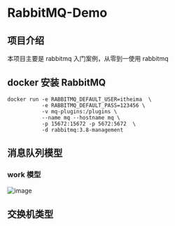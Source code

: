 # RabbitMQ-Demo




## 项目介绍
本项目主要是 rabbitmq 入门案例，从零到一使用 rabbitmq

## docker 安装 RabbitMQ
```docker 
docker run -e RABBITMQ_DEFAULT_USER=itheima  \
           -e RABBITMQ_DEFAULT_PASS=123456 \
           -v mq-plugins:/plugins \
           --name mq --hostname mq \
           -p 15672:15672 -p 5672:5672  \
           -d rabbitmq:3.8-management
```

## 消息队列模型
### work 模型
![image](https://github.com/DIDA-lJ/rabbitmq-demo/assets/97254796/37e098a3-da6d-4235-8cf8-c39e6dd76c88)

## 交换机类型

